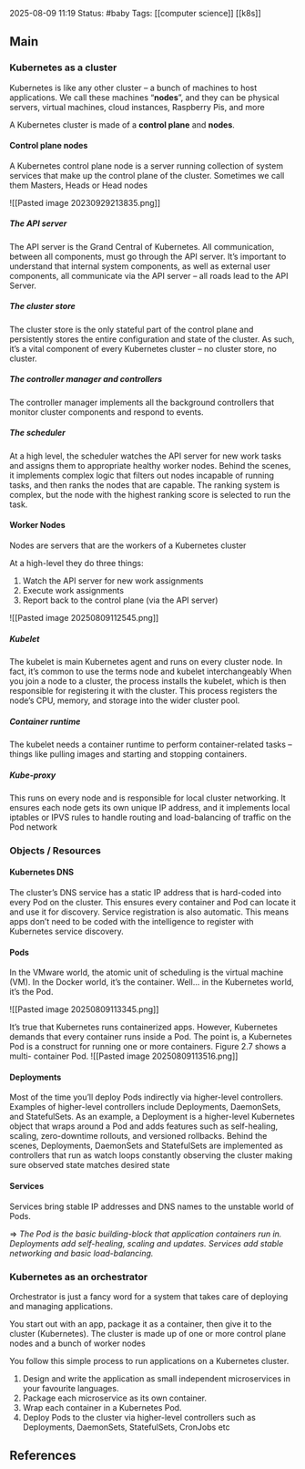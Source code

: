 2025-08-09 11:19
Status: #baby
Tags: [[computer science]] [[k8s]]
## Main

### Kubernetes as a cluster

Kubernetes is like any other cluster – a bunch of machines to host applications. We call these machines “**nodes**”,
and they can be physical servers, virtual machines, cloud instances, Raspberry Pis, and more

A Kubernetes cluster is made of a **control plane** and **nodes**.
#### Control plane nodes
A Kubernetes control plane node is a server running collection of system services that make up the control plane
of the cluster. Sometimes we call them Masters, Heads or Head nodes

![[Pasted image 20230929213835.png]]


##### The API server
The API server is the Grand Central of Kubernetes. All communication, between all components, must go
through the API server. It’s important to understand that internal system
components, as well as external user components, all communicate via the API server – all roads lead to the API
Server.
##### The cluster store
The cluster store is the only stateful part of the control plane and persistently stores the entire configuration and
state of the cluster. As such, it’s a vital component of every Kubernetes cluster – no cluster store, no cluster.
##### The controller manager and controllers
The controller manager implements all the background controllers that monitor cluster components and respond
to events.
##### The scheduler
At a high level, the scheduler watches the API server for new work tasks and assigns them to appropriate healthy
worker nodes. Behind the scenes, it implements complex logic that filters out nodes incapable of running tasks,
and then ranks the nodes that are capable. The ranking system is complex, but the node with the highest ranking
score is selected to run the task.

#### Worker Nodes
Nodes are servers that are the workers of a Kubernetes cluster

At a high-level they do three things:
1. Watch the API server for new work assignments
2. Execute work assignments
3. Report back to the control plane (via the API server)

![[Pasted image 20250809112545.png]]

##### Kubelet
The kubelet is main Kubernetes agent and runs on every cluster node. In fact, it’s common to use the terms node
and kubelet interchangeably
When you join a node to a cluster, the process installs the kubelet, which is then responsible for registering it
with the cluster. This process registers the node’s CPU, memory, and storage into the wider cluster pool.
##### Container runtime
The kubelet needs a container runtime to perform container-related tasks – things like pulling images and starting
and stopping containers.
##### Kube-proxy
This runs on every node and is responsible for local cluster
networking. It ensures each node gets its own unique IP address, and it implements local iptables or IPVS rules
to handle routing and load-balancing of traffic on the Pod network

### Objects / Resources
#### Kubernetes DNS
The cluster’s DNS service has a static IP address that is hard-coded into every Pod on the cluster. This ensures
every container and Pod can locate it and use it for discovery. Service registration is also automatic. This means
apps don’t need to be coded with the intelligence to register with Kubernetes service discovery.
#### Pods
In the VMware world, the atomic unit of scheduling is the virtual machine (VM). In the Docker world, it’s the
container. Well… in the Kubernetes world, it’s the Pod.

![[Pasted image 20250809113345.png]]

It’s true that Kubernetes runs containerized apps. However, Kubernetes demands that every container runs inside
a Pod.
The point is, a Kubernetes Pod is a construct for running one or more containers. Figure 2.7 shows a multi-
container Pod.
![[Pasted image 20250809113516.png]]

#### Deployments
Most of the time you’ll deploy Pods indirectly via higher-level controllers. Examples of higher-level controllers
include Deployments, DaemonSets, and StatefulSets.
As an example, a Deployment is a higher-level Kubernetes object that wraps around a Pod and adds features
such as self-healing, scaling, zero-downtime rollouts, and versioned rollbacks.
Behind the scenes, Deployments, DaemonSets and StatefulSets are implemented as controllers that run as watch
loops constantly observing the cluster making sure observed state matches desired state

#### Services
Services bring stable IP addresses and DNS names to the unstable world of Pods.

=> *The Pod is the basic building-block that application containers run in. Deployments add self-healing, scaling and*
*updates. Services add stable networking and basic load-balancing.*
### Kubernetes as an orchestrator
Orchestrator is just a fancy word for a system that takes care of deploying and managing applications.

You start out with an app, package it as a container, then give it to the cluster (Kubernetes). The cluster is made
up of one or more control plane nodes and a bunch of worker nodes

You follow this simple process to run applications on a Kubernetes cluster.

1. Design and write the application as small independent microservices in your favourite languages.
2. Package each microservice as its own container.
3. Wrap each container in a Kubernetes Pod.
4. Deploy Pods to the cluster via higher-level controllers such as Deployments, DaemonSets, StatefulSets,
CronJobs etc

## References